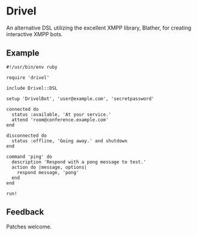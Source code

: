 Drivel
======
An alternative DSL utilizing the excellent XMPP library, Blather, for creating interactive XMPP bots.

Example
-------

    #!/usr/bin/env ruby

    require 'drivel'

    include Drivel::DSL

    setup 'DrivelBot', 'user@example.com', 'secretpassword'

    connected do
      status :available, 'At your service.'
      attend 'room@conference.example.com'
    end

    disconnected do
      status :offline, 'Going away.' and shutdown
    end

    command 'ping' do
      description 'Respond with a pong message to test.'
      action do |message, options|
        respond message, 'pong'
      end
    end

    run!

Feedback
--------
Patches welcome.

